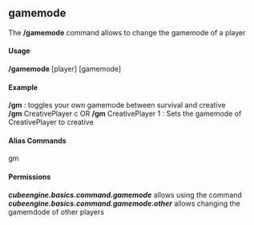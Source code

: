 ## gamemode ##
The **/gamemode** command allows to change the gamemode of a player

#### Usage ####
**/gamemode** [player] [gamemode]

#### Example ####
**/gm** : toggles your own gamemode between survival and creative  
**/gm** CreativePlayer c OR **/gm** CreativePlayer 1 : 
Sets the gamemode of CreativePlayer to creative

#### Alias Commands ####
gm

#### Permissions ####
***cubeengine.basics.command.gamemode*** allows using the command
***cubeengine.basics.command.gamemode.other*** allows changing the gamemdode of other players
